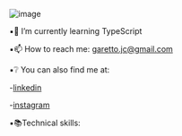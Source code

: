 ![image](https://user-images.githubusercontent.com/97188937/203437547-d24bcfb3-5d09-43aa-83b8-30b4aef98cb7.png)

▪🌱 I’m currently learning TypeScript

▪📫 How to reach me: garetto.jc@gmail.com

▪❔ You can also find me at: 

-[linkedin](https://www.linkedin.com/in/juan-cruz-garetto-821399a6/) 

-[instagram](https://www.instagram.com/juangaretto/)

▪📚Technical skills: 


